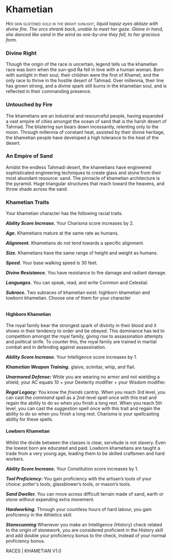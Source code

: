 #  Khametian

<style></style>

<span style="font-variant: small-caps; font-size: 0.9rem">Her skin glistened gold in the bright sunlight,</span>
<i style="font-style: italic">liquid topaz eyes ablaze with divine fire. The orcs shrank back, unable to meet her gaze. Glaive in hand, she danced like sand in the wind as one-by-one they fell, to her gracious form.</i>

### Divine Right
Though the origin of the race is uncertain, legend tells us the khametian race was born when the sun-god Ra fell in love with a human woman. Born with sunlight in their soul, their children were the first of Khamet, and the only race to thrive in the hostile desert of Tahmad. Over millennia, their line has grown strong, and a divine spark still burns in the khametian soul, and is reflected in their commanding presence.

### Untouched by Fire
The khametians are an industrial and resourceful people, having expanded a vast empire of cities amongst the ocean of sand that is the harsh desert of Tahmad. The blistering sun bears down incessantly, relenting only to the moon. Through millennia of constant heat, assisted by their divine heritage, the khametian people have developed a high tolerance to the heat of the desert.

### An Empire of Sand
Amidst the endless Tahmadi desert, the khametians have engineered sophisticated engineering techniques to create glass and stone from their most abundant resource: sand. The pinnacle of khametian architecture is the pyramid. Huge triangular structures that reach toward the heavens, and throw shade across the sand. 

### Khametian Traits
Your khametian character has the following racial traits.

***Ability Score Increase.*** Your Charisma score increases by 2.

***Age.*** Khametians mature at the same rate as humans.

***Alignment.*** Khametians do not tend towards a specific alignment.

***Size.*** Khametians have the same range of height and weight as humans.

***Speed.*** Your base walking speed is 30 feet.

***Divine Resistance.*** You have resistance to fire damage and radiant damage.

***Languages.*** You can speak, read, and write Common and Celestial.

***Subrace.*** Two subraces of khametian exist: highborn khametian and lowborn khametian. Choose one of them for your character

```
```

#### Highborn Khametian
The royal family bear the strongest spark of divinity in their blood and it shows in their tendency to order and be obeyed. This dominance has led to competition amongst the royal family, giving rise to assassination attempts and political strife. To counter this, the royal family are trained in martial combat and in defending against assassination.

***Ability Score Increase.*** Your Intelligence score increases by 1.

***Khametian Weapon Training.*** glaive, scimitar, whip, and flail.

***Unarmored Defense:*** While you are wearing no armor and not wielding a shield, your AC equals 10 + your Dexterity modifier + your Wisdom modifier.

***Regal Legacy:*** You know the *friends* cantrip. When you reach 3rd level, you can cast the *command* spell as a 2nd-level spell once with this trait and regain the ability to do so when you finish a long rest. When you reach 5th level, you can cast the *suggestion* spell once with this trait and regain the ability to do so when you finish a long rest. Charisma is your spellcasting ability for these spells.

#### Lowborn Khametian
Whilst the divide between the classes is clear, servitude is not slavery. Even the lowest born are educated and paid. Lowborn khametians are taught a trade from a very young age, leading them to be skilled craftsmen and hard workers.

***Ability Score Increase.*** Your Constitution score increases by 1.

***Tool Proficiency:*** You gain proficiency with the artisan’s tools of your choice: potter's tools, glassblower’s tools, or mason’s tools.

***Sand Dweller.*** You can move across difficult terrain made of sand, earth or stone without expending extra movement.

***Hardworking.*** Through your countless hours of hard labour, you gain proficiency in the Athletics skill.

***Stonecunning*** Whenever you make an Intelligence (History) check related to the origin of stonework, you are considered proficient in the History skill and add double your proficiency bonus to the check, instead of your normal proficiency bonus.

<div class="pageNumber auto"></div>
<div class='footnote'>RACES | KHAMETIAN V1.0</div>